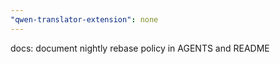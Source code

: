 ```yaml
---
"qwen-translator-extension": none
---
```


docs: document nightly rebase policy in AGENTS and README

